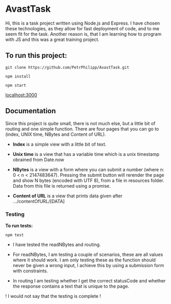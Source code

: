 # AvastTask
Hi, this is a task project written using Node.js and Express.
I have chosen these technologies, as they allow for fast deployment of code, and to me seem fit for the task. Another reason is, that I am learning how to program with JS and this was a great training project.


## To run this project:

```
git clone https://github.com/PetrPhilipp/AvastTask.git

npm install

npm start
```
[localhost:3000](http://localhost:3000/)


## Documentation
Since this project is quite small, there is not much else, but a little bit of routing and one simple function.
There are four pages that you can go to (index, UNIX time, NBytes and Content of URL).

 * **Index** is a simple view with a little bit of text.

* **Unix time** is a view that has a variable time which is a unix timestamp obrained from Date.now

* **NBytes** is a view with a form where you can submit a number (where n: 0 < n < 2147483647). Pressing the submit button will rerender the page and show N bytes (encoded with UTF 8), from a file in resources folder. Data from this file is returned using a promise.

* **Content of URL** is a view that prints data given after .../contentOfURL/[DATA]

### Testing
**To run tests:**
```
npm test
```
* I have tested the readNBytes and routing. 

* For readNBytes, I am testing a couple of scenarios, these are all values where it should work. I am only testing these as the function should never be given a wrong input, I achieve this by using a submission form with constraints.

* In routing I am testing whether I get the correct statusCode and whether the response contains a text that is unique to the page.

! I would not say that the testing is complete !
